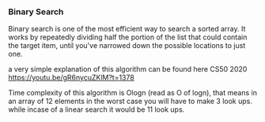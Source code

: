 
### Binary Search

Binary search is one of the most efficient way to search a sorted array. It works by repeatedly dividing half the portion of the list that could 
contain the target item, until you've narrowed down the possible locations to just one.


a very simple explanation of this algorithm can be found here 
CS50 2020 https://youtu.be/gR6nycuZKlM?t=1378

Time complexity of this algorithm is Ologn (read as O of logn), that means in an array of 12 elements in the worst case you will have to make
3 look ups. while incase of a linear search it would be 11 look ups.


